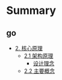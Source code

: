 # Summary
## go

- [2. 核心原理](architecture/index.md)
  - [2.1 架构原理](architecture/architecture.md)
    - [设计理念](architecture/concepts.md)
  - [2.2 主要概念](concepts/index.md)
